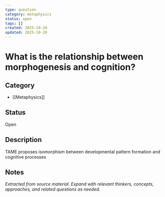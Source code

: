 ```yaml
---
type: question
category: metaphysics
status: open
tags: []
created: 2025-10-20
updated: 2025-10-20
---
```


# What is the relationship between morphogenesis and cognition?

## Category

- [[Metaphysics]]

## Status

Open

## Description

TAME proposes isomorphism between developmental pattern formation and cognitive processes

## Notes

*Extracted from source material. Expand with relevant thinkers, concepts, approaches, and related questions as needed.*
